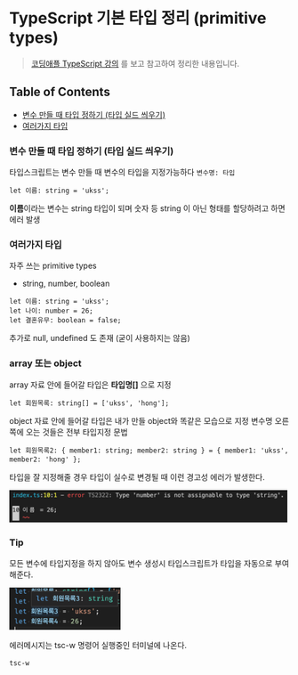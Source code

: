 # TypeScript 기본 타입 정리 (primitive types)

> [코딩애플 TypeScript 강의](https://codingapple.com/) 를 보고 참고하여 정리한 내용입니다.

## Table of Contents

- [변수 만들 때 타입 정하기 (타입 실드 씌우기)](#변수-만들-때-타입-정하기-타입-실드-씌우기)
- [여러가지 타입](#여러가지-타입)

### 변수 만들 때 타입 정하기 (타입 실드 씌우기)

타입스크립트는 변수 만들 때 변수의 타입을 지정가능하다
`변수명: 타입`

```tsx
let 이름: string = 'ukss';
```

<b>이름</b>이라는 변수는 string 타입이 되며 숫자 등 string 이 아닌 형태를 할당하려고 하면 에러 발생

### 여러가지 타입

자주 쓰는 primitive types

- string, number, boolean

```tsx
let 이름: string = 'ukss';
let 나이: number = 26;
let 결혼유무: boolean = false;
```

추가로 null, undefined 도 존재 (굳이 사용하지는 않음)

### array 또는 object

array 자료 안에 들어갈 타입은 <b>타입명[]</b> 으로 지정

```tsx
let 회원목록: string[] = ['ukss', 'hong'];
```

object 자료 안에 들어갈 타입은 내가 만들 object와 똑같은 모습으로 지정
변수명 오른쪽에 오는 것들은 전부 타입지정 문법

```tsx
let 회원목록2: { member1: string; member2: string } = { member1: 'ukss', member2: 'hong' };
```

타입을 잘 지정해줄 경우 타입이 실수로 변경될 때 이런 경고성 에러가 발생한다.

<img src="./src/error.png" style="width:500px">

### Tip

모든 변수에 타입지정을 하지 않아도 변수 생성시 타입스크립트가 타입을 자동으로 부여해준다.

<img src="./src/autoType.png" style="width:200px">

에러메시지는 tsc-w 명령어 실행중인 터미널에 나온다.

```shell
tsc-w
```
